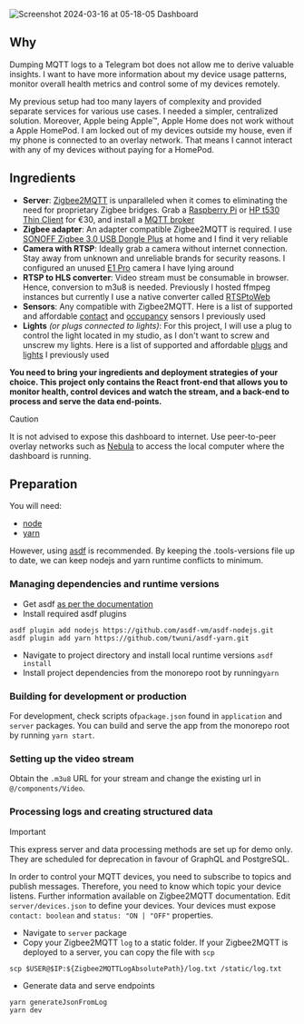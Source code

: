 ![Screenshot 2024-03-16 at 05-18-05 Dashboard](https://github.com/koraybey/dashboard/assets/21336342/a5e64390-fe12-4c38-9bf9-5c2ae98f143a)

## Why

Dumping MQTT logs to a Telegram bot does not allow me to derive valuable insights. I want to have more information about my device usage patterns, monitor overall health metrics and control some of my devices remotely.

My previous setup had too many layers of complexity and provided separate services for various use cases. I needed a simpler, centralized solution. Moreover, Apple being Apple™, Apple Home does not work without a Apple HomePod. I am locked out of my devices outside my house, even if my phone is connected to an overlay network. That means I cannot interact with any of my devices without paying for a HomePod.

## Ingredients

-   **Server**: [Zigbee2MQTT](https://www.zigbee2mqtt.io/) is unparalleled when it comes to eliminating the need for proprietary Zigbee bridges. Grab a [Raspberry Pi](https://www.raspberrypi.com/) or [HP t530 Thin Client](https://www.ebay.de/itm/144913355269?epid=17016765429) for €30, and install a [MQTT broker](https://www.mosquitto.org/download/)
-   **Zigbee adapter**: An adapter compatible Zigbee2MQTT is required. I use [SONOFF Zigbee 3.0 USB Dongle Plus](https://www.amazon.de/-/en/gp/product/B09KXTCMSC?) at home and I find it very reliable
-   **Camera with RTSP**: Ideally grab a camera without internet connection. Stay away from unknown and unreliable brands for security reasons. I configured an unused [E1 Pro](https://www.amazon.de/Reolink-%C3%9Cberwachungskamera-Kameramonitor-IR-Nachtsicht-SD-Kartenslot-4mp-Wlan-Kamera-Schwarz/dp/B08S6TKP26) camera I have lying around
-   **RTSP to HLS converter**: Video stream must be consumable in browser. Hence, conversion to m3u8 is needed. Previously I hosted ffmpeg instances but currently I use a native converter called [RTSPtoWeb](https://github.com/deepch/RTSPtoWeb)
-   **Sensors**: Any compatible with Zigbee2MQTT. Here is a list of supported and affordable [contact](https://www.zigbee2mqtt.io/supported-devices/#v=SONOFF,Aqara&e=contact) and [occupancy](https://www.zigbee2mqtt.io/supported-devices/#e=occupancy&v=SONOFF,Aqara) sensors I previously used
-   **Lights** _(or plugs connected to lights)_: For this project, I will use a plug to control the light located in my studio, as I don't want to screw and unscrew my lights. Here is a list of supported and affordable [plugs](https://www.zigbee2mqtt.io/supported-devices/#v=Nous&s=smart%20plug) and [lights](https://www.zigbee2mqtt.io/supported-devices/#s=smart%20light&v=Nous) I previously used

**You need to bring your ingredients and deployment strategies of your choice. This project only contains the React front-end that allows you to monitor health, control devices and watch the stream, and a back-end to process and serve the data end-points.**

> [!CAUTION]  
> It is not advised to expose this dashboard to internet. Use peer-to-peer overlay networks such as [Nebula](https://github.com/slackhq/nebula) to access the local computer where the dashboard is running.

## Preparation

You will need:

-   [node](https://nodejs.org/en/)
-   [yarn](https://yarnpkg.com/)

However, using [asdf](https://asdf-vm.com/) is recommended. By keeping the .tools-versions file up to date, we can keep nodejs and yarn runtime conflicts to minimum.

### Managing dependencies and runtime versions

-   Get asdf [as per the documentation](https://asdf-vm.com/guide/getting-started.html)
-   Install required asdf plugins

```shell
asdf plugin add nodejs https://github.com/asdf-vm/asdf-nodejs.git
asdf plugin add yarn https://github.com/twuni/asdf-yarn.git
```

-   Navigate to project directory and install local runtime versions `asdf install`
-   Install project dependencies from the monorepo root by running`yarn`

### Building for development or production

For development, check scripts of`package.json` found in `application` and `server` packages.
You can build and serve the app from the monorepo root by running `yarn start`.

### Setting up the video stream

Obtain the `.m3u8` URL for your stream and change the existing url in `@/components/Video`.

### Processing logs and creating structured data

> [!IMPORTANT]  
> This express server and data processing methods are set up for demo only. They are scheduled for deprecation in favour of GraphQL and PostgreSQL.

In order to control your MQTT devices, you need to subscribe to topics and publish messages. Therefore, you need to know which topic your device listens. Further information available on Zigbee2MQTT documentation.
Edit `server/devices.json` to define your devices. Your devices must expose `contact: boolean` and `status: "ON | "OFF"` properties.

-   Navigate to `server` package
-   Copy your Zigbee2MQTT `log` to a static folder. If your Zigbee2MQTT is deployed to a server, you can copy the file with `scp`

```shell
scp $USER@$IP:${Zigbee2MQTTLogAbsolutePath}/log.txt /static/log.txt
```

-   Generate data and serve endpoints

```shell
yarn generateJsonFromLog
yarn dev
```
